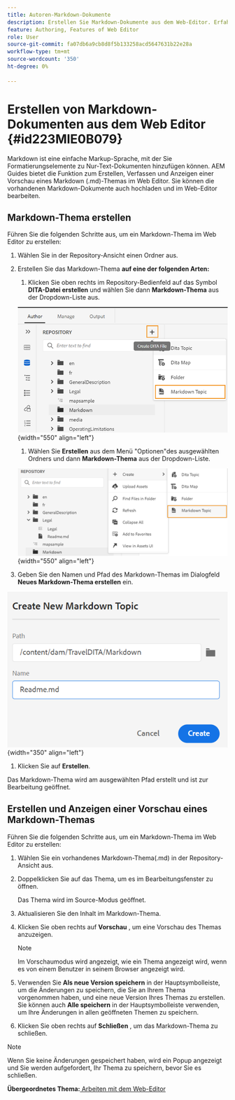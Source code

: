 ```yaml
---
title: Autoren-Markdown-Dokumente
description: Erstellen Sie Markdown-Dokumente aus dem Web-Editor. Erfahren Sie, wie Sie ein Markdown-Thema in AEM Guides erstellen, erstellen und in der Vorschau anzeigen.
feature: Authoring, Features of Web Editor
role: User
source-git-commit: fa07db6a9cb8d8f5b133258acd5647631b22e28a
workflow-type: tm+mt
source-wordcount: '350'
ht-degree: 0%

---
```


# Erstellen von Markdown-Dokumenten aus dem Web Editor {#id223MIE0B079}

Markdown ist eine einfache Markup-Sprache, mit der Sie Formatierungselemente zu Nur-Text-Dokumenten hinzufügen können. AEM Guides bietet die Funktion zum Erstellen, Verfassen und Anzeigen einer Vorschau eines Markdown \(.md\)-Themas im Web Editor. Sie können die vorhandenen Markdown-Dokumente auch hochladen und im Web-Editor bearbeiten.

## Markdown-Thema erstellen

Führen Sie die folgenden Schritte aus, um ein Markdown-Thema im Web Editor zu erstellen:

1. Wählen Sie in der Repository-Ansicht einen Ordner aus.
1. Erstellen Sie das Markdown-Thema **auf eine der folgenden Arten:**
   1. Klicken Sie oben rechts im Repository-Bedienfeld auf das Symbol **DITA-Datei erstellen** und wählen Sie dann **Markdown-Thema** aus der Dropdown-Liste aus.

   ![](images/create-markdown-dita-topic.png){width="550" align="left"}

   1. Wählen Sie **Erstellen** aus dem Menü &quot;Optionen&quot;des ausgewählten Ordners und dann **Markdown-Thema** aus der Dropdown-Liste.

   ![](images/create-markdown-options-menu.png){width="550" align="left"}

1. Geben Sie den Namen und Pfad des Markdown-Themas im Dialogfeld **Neues Markdown-Thema erstellen** ein.

![](images/create-markdown-dialog.png){width="350" align="left"}

1. Klicken Sie auf **Erstellen**.

Das Markdown-Thema wird am ausgewählten Pfad erstellt und ist zur Bearbeitung geöffnet.

## Erstellen und Anzeigen einer Vorschau eines Markdown-Themas

Führen Sie die folgenden Schritte aus, um ein Markdown-Thema im Web Editor zu erstellen:

1. Wählen Sie ein vorhandenes Markdown-Thema\(.md\) in der Repository-Ansicht aus.
1. Doppelklicken Sie auf das Thema, um es im Bearbeitungsfenster zu öffnen.

   Das Thema wird im Source-Modus geöffnet.

1. Aktualisieren Sie den Inhalt im Markdown-Thema.
1. Klicken Sie oben rechts auf **Vorschau** , um eine Vorschau des Themas anzuzeigen.

   >[!NOTE]
   >
   > Im Vorschaumodus wird angezeigt, wie ein Thema angezeigt wird, wenn es von einem Benutzer in seinem Browser angezeigt wird.

1. Verwenden Sie **Als neue Version speichern** in der Hauptsymbolleiste, um die Änderungen zu speichern, die Sie an Ihrem Thema vorgenommen haben, und eine neue Version Ihres Themas zu erstellen. Sie können auch **Alle speichern** in der Hauptsymbolleiste verwenden, um Ihre Änderungen in allen geöffneten Themen zu speichern.

1. Klicken Sie oben rechts auf **Schließen** , um das Markdown-Thema zu schließen.

>[!NOTE]
>
> Wenn Sie keine Änderungen gespeichert haben, wird ein Popup angezeigt und Sie werden aufgefordert, Ihr Thema zu speichern, bevor Sie es schließen.

**Übergeordnetes Thema:**[ Arbeiten mit dem Web-Editor](web-editor.md)
